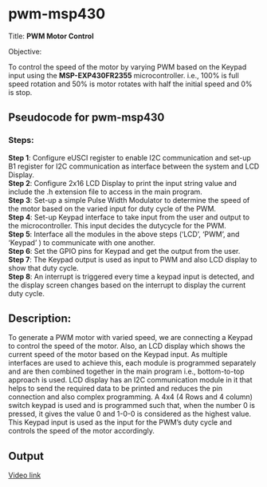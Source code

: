 # pwm-msp430

Title: **PWM Motor Control**

Objective:

To control the speed of the motor by varying PWM based on the Keypad input using the **MSP-EXP430FR2355** microcontroller. i.e., 100% is full speed rotation and 50% is motor rotates with half the initial speed and 0% is stop. 


## Pseudocode for pwm-msp430

### Steps:

**Step 1**: Configure eUSCI register to enable I2C communication and set-up B1 register for I2C communication as interface between the system and LCD Display.\
**Step 2**: Configure 2x16 LCD Display to print the input string value and include the .h extension file to access in the main program.\
**Step 3**: Set-up a simple Pulse Width Modulator to determine the speed of the motor based on the varied input for duty cycle of the PWM.\
**Step 4**: Set-up Keypad interface to take input from the user and output to the microcontroller. This input decides the dutycycle for the PWM.\
**Step 5**: Interface all the modules in the above steps (‘LCD’, ‘PWM’, and ‘Keypad’ ) to communicate with one another.\
**Step 6**: Set the GPIO pins for Keypad and get the output from the user.\
**Step 7**: The Keypad output is used as input to PWM and also LCD display to show that duty cycle.\
**Step 8**: An interrupt is triggered every time a keypad input is detected, and the display screen changes based on the interrupt to display the current duty cycle.


## Description:

To generate a PWM motor with varied speed, we are connecting a Keypad to control the speed of the motor. Also, an LCD display which shows the current speed of the motor based on the Keypad input. As multiple interfaces are used to achieve this, each module is programmed separately and are then combined together in the main program i.e., bottom-to-top approach is used.
LCD display has an I2C communication module in it that helps to send the required data to be printed and reduces the pin connection and also complex programming. A 4x4 (4 Rows and 4 column) switch keypad is used and is programmed such that, when the number 0 is pressed, it gives the value 0 and 1-0-0 is considered as the highest value. This Keypad input is used as the input for the PWM’s duty cycle and controls the speed of the motor accordingly.


## Output

[Video link](https://usfedu-my.sharepoint.com/:v:/g/personal/dobariya_usf_edu/EboUycxe2hJOmvgTOdpgy_YBDt9yOrQp6OCZDuuN1eTIeg)